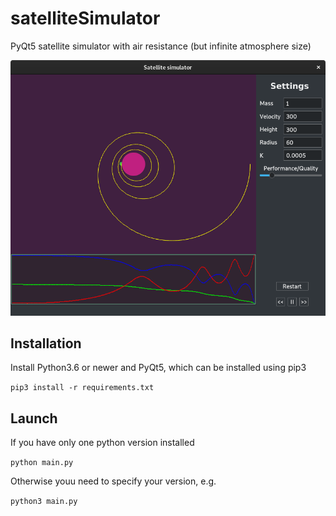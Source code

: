 # satelliteSimulator
PyQt5 satellite simulator with air resistance (but infinite atmosphere size)

![Example application image](docs/image01.png?raw=true "Example picture of application")

## Installation
Install Python3.6 or newer and PyQt5, which can be installed using pip3

```pip3 install -r requirements.txt```

## Launch
If you have only one python version installed

```python main.py```


Otherwise youu need to specify your version, e.g.

```python3 main.py```
